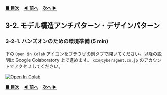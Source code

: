 **[■ 目次](https://github.com/CyberAgentAILab/model-acceleration-tutorial/tree/main?tab=readme-ov-file#table-of-contents)**　**[◀ 前へ](https://github.com/CyberAgentAILab/model-acceleration-tutorial/blob/main/03_Design/3_1-CPU_GPU_TensorRT_and_other_HW_and_FW_inference-aware_designs.md)**　**[次へ ▶](https://github.com/CyberAgentAILab/model-acceleration-tutorial/blob/main/04_Conclusion/4_1-Conclusion.md)**

## 3-2. モデル構造アンチパターン・デザインパターン
### 3-2-1. ハンズオンのための環境準備 (5 min)

下の `Open in Colab` アイコンをブラウザの別タブで開いてください。以降の説明は Google Colaboratory 上で進めます。 `xxx@cyberagent.co.jp` のアカウントでアクセスしてください。

[![Open In Colab](https://img.shields.io/badge/Colab-Open_in_Colab-orange.svg)](https://colab.research.google.com/drive/1FMExTjcAn9aqpbbdqflcF7Jnov1RBD6Q?usp=sharing)

**[■ 目次](https://github.com/CyberAgentAILab/model-acceleration-tutorial/tree/main?tab=readme-ov-file#table-of-contents)**　**[◀ 前へ](https://github.com/CyberAgentAILab/model-acceleration-tutorial/blob/main/03_Design/3_1-CPU_GPU_TensorRT_and_other_HW_and_FW_inference-aware_designs.md)**　**[次へ ▶](https://github.com/CyberAgentAILab/model-acceleration-tutorial/blob/main/04_Conclusion/4_1-Conclusion.md)**
